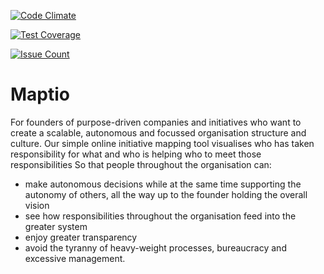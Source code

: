 [![Code Climate](https://codeclimate.com/repos/58ddc02f974e760287000b1d/badges/be1b4f8e1652075411b3/gpa.svg)](https://codeclimate.com/repos/58ddc02f974e760287000b1d/feed)

[![Test Coverage](https://codeclimate.com/repos/58ddc02f974e760287000b1d/badges/be1b4f8e1652075411b3/coverage.svg)](https://codeclimate.com/repos/58ddc02f974e760287000b1d/coverage)

[![Issue Count](https://codeclimate.com/repos/58ddc02f974e760287000b1d/badges/be1b4f8e1652075411b3/issue_count.svg)](https://codeclimate.com/repos/58ddc02f974e760287000b1d/feed)
# Maptio

For founders of purpose-driven companies and initiatives who want to create a scalable, autonomous and focussed organisation structure and culture.
Our simple online initiative mapping tool visualises who has taken responsibility for what and who is helping who to meet those responsibilities
So that people throughout the organisation can: 

- make autonomous decisions while at the same time supporting the autonomy of others, all the way up to the founder holding the overall vision
- see how responsibilities throughout the organisation feed into the greater system
- enjoy greater transparency
- avoid the tyranny of heavy-weight processes, bureaucracy and excessive management.
